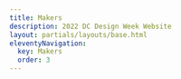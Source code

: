 ```yaml
---
title: Makers
description: 2022 DC Design Week Website
layout: partials/layouts/base.html
eleventyNavigation:
  key: Makers
  order: 3
---
```


